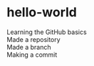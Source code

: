 # hello-world
Learning the GitHub basics
<br>
Made a repository
<br>
Made a branch
<br>
Making a commit
